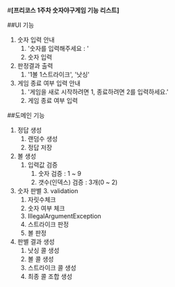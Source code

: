 #**************[프리코스 1주차 숫자야구게임 기능 리스트]**************

##UI 기능
1. 숫자 입력 안내
   1. '숫자를 입력해주세요 : '
   2. 숫자 입력
2. 판정결과 출력
   1. '1볼 1스트라이크', '낫싱'
3. 게임 종료 여부 입력 안내
   1. '게임을 새로 시작하려면 1, 종료하려면 2를 입력하세요.'
   2. 게임 종료 여부 입력

##도메인 기능
1. 정답 생성
   1. 랜덤수 생성
   2. 정답 저장 
2. 볼 생성
   1. 입력값 검증
      1. 숫자 검증 : 1 ~ 9
      2. 갯수(인덱스) 검증 : 3개(0 ~ 2)
3. 숫자 판별
   3. validation
      1. 자릿수체크
      2. 숫자 여부 체크
      3. IllegalArgumentException
   4. 스트라이크 판정
   5. 볼 판정
4. 판별 결과 생성
   1. 낫싱 콜 생성
   2. 볼 콜 생성
   3. 스트라이크 콜 생성
   4. 최종 콜 조합 생성